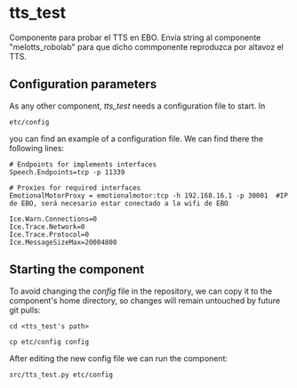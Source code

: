 # tts_test
Componente para probar el TTS en EBO.
Envía string al componente "melotts_robolab" para que dicho commponente reproduzca por altavoz el TTS.


## Configuration parameters
As any other component, *tts_test* needs a configuration file to start. In
```
etc/config
```
you can find an example of a configuration file. We can find there the following lines:
```
# Endpoints for implements interfaces
Speech.Endpoints=tcp -p 11339

# Proxies for required interfaces
EmotionalMotorProxy = emotionalmotor:tcp -h 192.168.16.1 -p 30001  #IP de EBO, será necesario estar conectado a la wifi de EBO

Ice.Warn.Connections=0
Ice.Trace.Network=0
Ice.Trace.Protocol=0
Ice.MessageSizeMax=20004800
```

## Starting the component
To avoid changing the *config* file in the repository, we can copy it to the component's home directory, so changes will remain untouched by future git pulls:

```
cd <tts_test's path> 
```
```
cp etc/config config
```

After editing the new config file we can run the component:

```
src/tts_test.py etc/config
```
